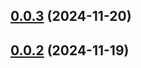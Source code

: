 

## [0.0.3](https://github.com/hq-kit/ui/compare/v0.1.2...v0.0.3) (2024-11-20)

## [0.0.2](https://github.com/hq-kit/ui/compare/v0.1.1...v0.0.2) (2024-11-19)
